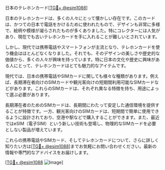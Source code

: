 日本のテレホンカード[[TG💪+ @esim1088](https://t.me/s/esim1088)]

日本のテレホンカードは、多くの人々にとって懐かしい存在です。このカードは、かつての日本で電話をかけるために使われたもので、デザインも非常に多様で、絵柄や模様が凝らされたものが多くありました。特にコレクターには人気があり、現在でも古いテレホンカードを手に入れることが難しいとされています。

しかし、現代では携帯電話やスマートフォンが主流となり、テレホンカードを使う機会はほとんどなくなりました。それでも、そのデザインの美しさや歴史的な価値から、多くの人々が興味を持っています。特に日本の文化や歴史に興味がある人にとって、テレホンカードはとても魅力的なアイテムです。

現代では、日本の携帯電話やSIMカードに関しても様々な種類があります。例えば、長期滞在者向けのSIMカードや観光客向けの短期間利用可能なSIMカードなどがあります。これらのSIMカードは、それぞれ異なる特徴を持ち、用途によって選ぶ必要があります。

長期滞在者のためのSIMカードは、長期間にわたって安定した通信環境を提供することが特徴です。一方、観光客向けのSIMカードは、短期間で簡単に使用できるように設計されており、空港や駅などで購入することができます。また、最近ではeSIM（電子SIM）という新しい技術も登場し、物理的なSIMカードを必要としない製品が増えています。

これらの携帯電話やSIMカード、そしてテレホンカードについて、さらに詳しく知りたい方は[[TG💪+ @esim1088](https://t.me/s/esim1088)]までお気軽にお問い合わせください。最新の情報や専門的なアドバイスをお届けします。

[[TG💪+ @esim1088](https://t.me/s/esim1088) ![Image](https://i.postimg.cc/Y0z9fWf4/image.png)]